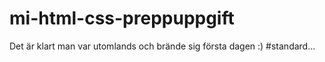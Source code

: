 # mi-html-css-preppuppgift
Det är klart man var utomlands och brände sig första dagen :) #standard...
